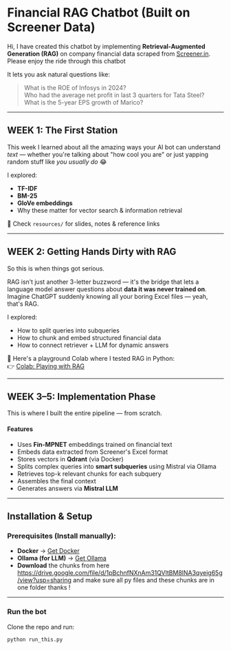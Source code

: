 #  Financial RAG Chatbot (Built on Screener Data)

Hi, I have created this chatbot by implementing **Retrieval-Augmented Generation (RAG)** on company financial data scraped from [Screener.in](https://www.screener.in/). Please enjoy the ride through this chatbot 

It lets you ask natural questions like:
> What is the ROE of Infosys in 2024?  
> Who had the average net profit in last 3 quarters for Tata Steel?  
> What is the 5-year EPS growth of Marico?

---

## WEEK 1: The First Station 

This week I learned about all the amazing ways your AI bot can understand *text* — whether you're talking about "how cool you are" or just yapping random stuff like *you usually do* 😂

I explored:
- **TF-IDF**
- **BM-25**
- **GloVe embeddings**
- Why these matter for vector search & information retrieval

📁 Check `resources/` for slides, notes & reference links

---

##  WEEK 2: Getting Hands Dirty with RAG

So this is when things got serious.

RAG isn’t just another 3-letter buzzword — it's the bridge that lets a language model answer questions about **data it was never trained on**.  
Imagine ChatGPT suddenly knowing all your boring Excel files — yeah, that's RAG.

I explored:
- How to split queries into subqueries
- How to chunk and embed structured financial data
- How to connect retriever + LLM for dynamic answers

📎 Here's a playground Colab where I tested RAG in Python:  
👉 [Colab: Playing with RAG](https://colab.research.google.com/drive/1HTPq8iUzDUpg-jzoBB8_tCw_tpH77gMm?usp=sharing)

---

##  WEEK 3–5: Implementation Phase

This is where I built the entire pipeline — from scratch.

####  Features
- Uses **Fin-MPNET** embeddings trained on financial text
- Embeds data extracted from Screener's Excel format
- Stores vectors in **Qdrant** (via Docker)
- Splits complex queries into **smart subqueries** using Mistral via Ollama
- Retrieves top-k relevant chunks for each subquery
- Assembles the final context
- Generates answers via **Mistral LLM**

---

##  Installation & Setup

###  Prerequisites (Install manually):
- **Docker** → [Get Docker](https://www.docker.com/get-started)
- **Ollama (for LLM)** → [Get Ollama](https://ollama.com/download)
- **Download** the chunks from here  https://drive.google.com/file/d/1pBchnfNXnAm31QVltBM8lNA3qyeig65g/view?usp=sharing and make sure all py files and these chunks are in one folder thanks !


---

###  Run the bot

Clone the repo and run:
```bash
python run_this.py
